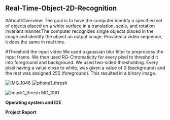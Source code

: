 ## Real-Time-Object-2D-Recognition

#About/Overview:
The goal is to have the computer identify a specified set of objects placed on a white surface in a translation, scale, and rotation invariant manner.The computer recognizes single objects placed in the image and identify the object an output image. Provided a video sequence, it does the same in real time.

#Threshold the input video
We used a gaussian blur filter to preprocess the input frame. We then used RG-Chromaticity for every pixel to threshold it into foreground and background. We used two-sided thresholding. Every pixel having a value close to white, was given a value of 0 (background) and the rest was assigned 255 (foreground). This resulted in a binary image.

![IMG_1046](https://user-images.githubusercontent.com/44782426/158461881-a44244b8-9b44-45fa-b60d-310990e0cc4d.JPG)
![phone1_thresh](https://user-images.githubusercontent.com/44782426/158461897-aef0094a-1cc0-4c76-b969-09978f3e0bd3.jpg)

![I![mask1_thresh](https://user-images.githubusercontent.com/44782426/158461921-ac77178d-61cc-4b40-a379-ff7fdcdc3201.jpg)
MG_1061](https://user-images.githubusercontent.com/44782426/158461910-83b83c6c-97f8-4c3f-ba6f-01a90a8ca3b1.JPG)

**Operating system and IDE**

**Project Report**

